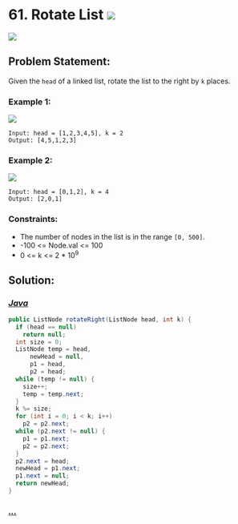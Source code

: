 # 61. Rotate List [![][share]](https://leetcode.com/problems/rotate-list/)

![][medium]

## Problem Statement:

Given the `head` of a linked list, rotate the list to the right by `k` places.

### Example 1:

![](https://assets.leetcode.com/uploads/2020/11/13/rotate1.jpg)
```
Input: head = [1,2,3,4,5], k = 2
Output: [4,5,1,2,3]
```
### Example 2:

![](https://assets.leetcode.com/uploads/2020/11/13/roate2.jpg)
```
Input: head = [0,1,2], k = 4
Output: [2,0,1]
```
### Constraints:

- The number of nodes in the list is in the range `[0, 500]`.
- -100 <= Node.val <= 100
- 0 <= k <= 2 \* 10<sup>9</sup>

## Solution:

### [_Java_](./RotateList.java)

```java
public ListNode rotateRight(ListNode head, int k) {
  if (head == null)
    return null;
  int size = 0;
  ListNode temp = head,
      newHead = null,
      p1 = head,
      p2 = head;
  while (temp != null) {
    size++;
    temp = temp.next;
  }
  k %= size;
  for (int i = 0; i < k; i++)
    p2 = p2.next;
  while (p2.next != null) {
    p1 = p1.next;
    p2 = p2.next;
  }
  p2.next = head;
  newHead = p1.next;
  p1.next = null;
  return newHead;
}
```

### [_..._]()

```

```

<!----------------------------------{ link }--------------------------------->

[share]: https://img.icons8.com/external-anggara-blue-anggara-putra/20/000000/external-share-user-interface-basic-anggara-blue-anggara-putra-2.png
[easy]: https://img.shields.io/badge/Difficulty-Easy-bright.svg
[medium]: https://img.shields.io/badge/Difficulty-Medium-yellow.svg
[hard]: https://img.shields.io/badge/Difficulty-Hard-red.svg
